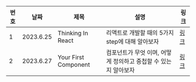 | 번호 | 날짜      | 제목                 | 설명                                                            | 링크                                                                                                                                      |
| ---- | --------- | -------------------- | --------------------------------------------------------------- | ----------------------------------------------------------------------------------------------------------------------------------------- |
| 1    | 2023.6.25 | Thinking In React    | 리액트로 개발할 때의 5가지 step에 대해 알아보자                 | [링크](https://www.notion.so/81684332568c45acb06bac32e4cb69f5?v=07852d4206d942fb958983abd5f11f81&p=71406e7c096142598cae78aa199ca0e2&pm=s) |
| 2    | 2023.6.27 | Your First Component | 컴포넌트가 무엇 이며, 어떻게 정의하고 중첩할 수 있는지 알아보자 | [링크](https://www.notion.so/81684332568c45acb06bac32e4cb69f5?v=07852d4206d942fb958983abd5f11f81&p=39613aa238354a4a8ab1e443a7eba1b7&pm=s) |
